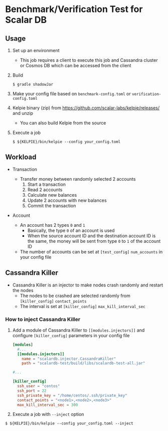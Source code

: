# Benchmark/Verification Test for Scalar DB

## Usage
1. Set up an environment
    - This job requires a client to execute this job and Cassandra cluster or Cosmos DB which can be accessed from the client

2. Build
    ```console
    $ gradle shadowJar
    ```

3. Make your config file based on `benchmark-config.toml` or `verification-config.toml`

4. Kelpie binary (zip) from https://github.com/scalar-labs/kelpie/releases/ and unzip
    - You can also build Kelpie from the source


5. Execute a job
    ```console
    $ ${KELPIE}/bin/kelpie --config your_config.toml
    ```

## Workload
- Transaction
  - Transfer money between randomly selected 2 accounts
    1. Start a transaction
    2. Read 2 accounts
    3. Calculate new balances
    4. Update 2 accounts with new balances
    5. Commit the transaction

- Account
  - An account has 2 types `0` and `1`
    - Basically, the type `0` of an account is used
    - When the source account ID and the destination account ID is the same, the money will be sent from type `0` to `1` of the account ID
  - The number of accounts can be set at `[test_config]` `num_accounts` in your config file

## Cassandra Killer
- Cassandra Killer is an injector to make nodes crash randomly and restart the nodes
  - The nodes to be crashed are selected randomly from `[killer_config]` `contact_points`
  - The interval is set at `[killer_config]` `max_kill_interval_sec`

### How to inject Cassandra Killer
1. Add a module of Cassandra Killer to `[[modules.injectors]]` and configure `[killer_config]` parameters in your config file

    ```toml
    [modules]
      #...
      [[modules.injectors]]
        name = "scalardb.injector.CassandraKiller"
        path = "scalardb-test/build/libs/scalardb-test-all.jar"

    #...

    [killer_config]
      ssh_user = "centos"
      ssh_port = 22
      ssh_private_key = "/home/centos/.ssh/private_key"
      contact_points = "<node1>,<node2>,<node3>"
      max_kill_interval_sec = 300
    ```

2. Execute a job with `--inject` option
```console
$ ${KELPIE}/bin/kelpie --config your_config.toml --inject
```
